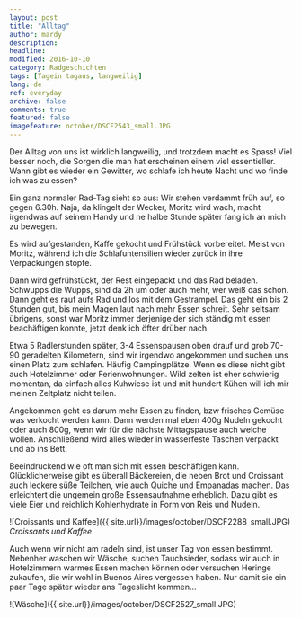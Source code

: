 ```yaml
---
layout: post
title: "Alltag"
author: mardy
description: 
headline: 
modified: 2016-10-10
category: Radgeschichten
tags: [Tagein tagaus, langweilig]
lang: de
ref: everyday
archive: false
comments: true
featured: false
imagefeature: october/DSCF2543_small.JPG
---
```


Der Alltag von uns ist wirklich langweilig, und trotzdem macht es Spass! Viel besser noch, die Sorgen die man hat erscheinen einem viel essentieller. Wann gibt es wieder ein Gewitter, wo schlafe ich heute Nacht und wo finde ich was zu essen?

Ein ganz normaler Rad-Tag sieht so aus: Wir stehen verdammt früh auf, so gegen 6.30h. Naja, da klingelt der Wecker, Moritz wird wach, macht irgendwas auf seinem Handy und ne halbe Stunde später fang ich an mich zu bewegen. 

Es wird aufgestanden, Kaffe gekocht und  Frühstück vorbereitet. Meist von Moritz, während ich die Schlafuntensilien wieder zurück in ihre Verpackungen stopfe. 

Dann wird gefrühstückt, der Rest eingepackt und das Rad beladen. Schwupps die Wupps, sind da 2h um oder auch mehr, wer weiß das schon. Dann geht es rauf aufs Rad und los mit dem Gestrampel. Das geht ein bis 2 Stunden gut, bis mein Magen laut nach mehr Essen schreit. Sehr seltsam übrigens, sonst war Moritz immer derjenige der sich ständig mit essen beachäftigen konnte, jetzt denk ich öfter drüber nach. 

Etwa 5 Radlerstunden später, 3-4 Essenspausen oben drauf und grob 70-90 geradelten Kilometern, sind wir irgendwo angekommen und suchen uns einen Platz zum schlafen. Häufig Campingplätze. Wenn es diese nicht gibt auch Hotelzimmer oder Ferienwohnungen. Wild zelten ist eher schwierig momentan, da einfach alles Kuhwiese ist und mit hundert Kühen will ich mir meinen Zeltplatz nicht teilen.

Angekommen geht es darum mehr Essen zu finden, bzw frisches Gemüse was verkocht werden kann. Dann werden mal eben 400g Nudeln gekocht oder auch 800g, wenn wir für die nächste Mittagspause auch welche wollen. Anschließend wird alles wieder in wasserfeste Taschen verpackt und ab ins Bett. 

Beeindruckend wie oft man sich mit essen beschäftigen kann. Glücklicherweise gibt es überall Bäckereien, die neben Brot und Croissant auch leckere süße Teilchen, wie auch Quiche und Empanadas machen. Das erleichtert die ungemein große Essensaufnahme erheblich. Dazu gibt es viele Eier und reichlich Kohlenhydrate in Form von Reis und Nudeln. 

![Croissants und Kaffee]({{ site.url}}/images/october/DSCF2288_small.JPG)
*Croissants und Kaffee*

Auch wenn wir nicht am radeln sind, ist unser Tag von essen bestimmt. Nebenher waschen wir Wäsche, suchen Tauchsieder, sodass wir auch in Hotelzimmern warmes Essen machen können oder versuchen Heringe zukaufen, die wir wohl in Buenos Aires vergessen haben. Nur damit sie ein paar Tage später wieder ans Tageslicht kommen...

![Wäsche]({{ site.url}}/images/october/DSCF2527_small.JPG)






